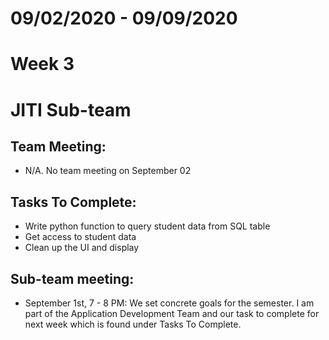 # 09/02/2020 - 09/09/2020
# Week 3
# JITI Sub-team

## Team Meeting:
  - N/A. No team meeting on September 02

## Tasks To Complete:
  - Write python function to query student data from SQL table
  - Get access to student data
  - Clean up the UI and display

## Sub-team meeting:
  - September 1st, 7 - 8 PM: We set concrete goals for the semester. I am part of the Application Development Team and our
    task to complete for next week which is found under Tasks To Complete.  

